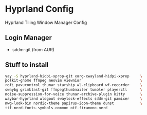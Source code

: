 # Hyprland Config
Hyprland Tiling Window Manager Config

## Login Manager

- sddm-git (from AUR)

## Stuff to install

```bash
yay -S hyprland-hidpi-xprop-git xorg-xwayland-hidpi-xprop     \
polkit-gnome ffmpeg neovim viewnior                           \
rofi pavucontrol thunar starship wl-clipboard wf-recorder     \
swaybg grimblast-git ffmpegthumbnailer tumbler playerctl      \
noise-suppression-for-voice thunar-archive-plugin kitty       \
waybar-hyprland wlogout swaylock-effects sddm-git pamixer     \
nwg-look-bin nordic-theme papirus-icon-theme dunst            \
ttf-nerd-fonts-symbols-common otf-firamono-nerd
```
